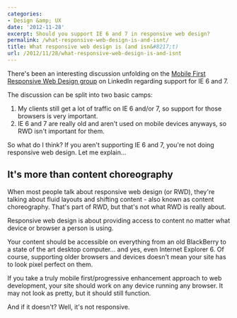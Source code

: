 ```yaml
---
categories:
- Design &amp; UX
date: '2012-11-28'
excerpt: Should you support IE 6 and 7 in responsive web design?
permalink: /what-responsive-web-design-is-and-isnt/
title: What responsive web design is (and isn&#8217;t)
url: /2012/11/28/what-responsive-web-design-is-and-isnt
---
```


There's been an interesting discussion unfolding on the <a href="http://www.linkedin.com/groups/Mobile-First-Responsive-Web-Design-4187126">Mobile First Responsive Web Design group</a> on LinkedIn regarding support for IE 6 and 7.

The discussion can be split into two basic camps:
<ol>
<li>My clients still get a lot of traffic on IE 6 and/or 7, so support for those browsers is very important.</li>
<li>IE 6 and 7 are really old and aren't used on mobile devices anyways, so RWD isn't important for them.</li>
</ol>

So what do I think? If you aren't supporting IE 6 and 7, you're not doing responsive web design. Let me explain...
<!--more-->
<h2>It's more than content choreography</h2>

When most people talk about responsive web design (or RWD), they're talking about fluid layouts and shifting content - also known as content choreography. That's part of RWD, but that's not what RWD is really about.

Responsive web design is about providing access to content no matter what device or browser a person is using.

Your content should be accessible on everything from an old BlackBerry to a state of the art desktop computer... and yes, even Internet Explorer 6. Of course, supporting older browsers and devices doesn't mean your site has to look pixel perfect on them.

If you take a truly mobile first/progressive enhancement approach to web development, your site should work on any device running any browser. It may not look as pretty, but it should still function.

And if it doesn't? Well, it's not responsive.